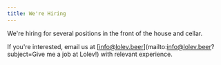 ```yaml
---
title: We're Hiring
---
```

We're hiring for several positions in the front of the house and cellar.

If you're interested, email us at [info@lolev.beer](mailto:info@lolev.beer?subject=Give me a job at Lolev!) with relevant experience.
